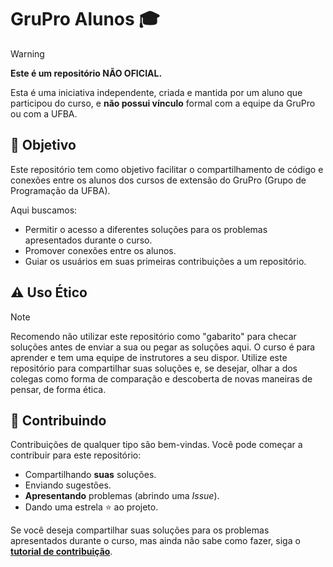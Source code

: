 # GruPro Alunos 🎓

> [!WARNING]
> **Este é um repositório NÃO OFICIAL.**
> 
> Esta é uma iniciativa independente, criada e mantida por um aluno que participou do curso, e **não possui vínculo** formal com a equipe da GruPro ou com a UFBA.

## 🎯 Objetivo

Este repositório tem como objetivo facilitar o compartilhamento de código e conexões entre os alunos dos cursos de extensão do GruPro (Grupo de Programação da UFBA).

Aqui buscamos:
* Permitir o acesso a diferentes soluções para os problemas apresentados durante o curso.
* Promover conexões entre os alunos.
* Guiar os usuários em suas primeiras contribuições a um repositório.

## ⚠️ Uso Ético

> [!NOTE]
> Recomendo não utilizar este repositório como "gabarito" para checar soluções antes de enviar a sua ou pegar as soluções aqui. O curso é para aprender e tem uma equipe de instrutores a seu dispor. Utilize este repositório para compartilhar suas soluções e, se desejar, olhar a dos colegas como forma de comparação e descoberta de novas maneiras de pensar, de forma ética.

## 🤝 Contribuindo

Contribuições de qualquer tipo são bem-vindas. Você pode começar a contribuir para este repositório:

* Compartilhando **suas** soluções.
* Enviando sugestões.
* **Apresentando** problemas (abrindo uma *Issue*).
* Dando uma estrela ⭐ ao projeto.

Se você deseja compartilhar suas soluções para os problemas apresentados durante o curso, mas ainda não sabe como fazer, siga o **[tutorial de contribuição](/tutoriais/contribuições.md)**.
